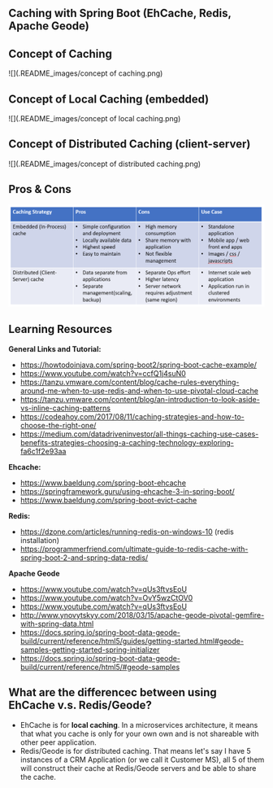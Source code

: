 ## **Caching with Spring Boot (EhCache, Redis, Apache Geode)**

## **Concept of Caching**
![](.README_images/concept of caching.png)

## **Concept of Local Caching (embedded)**
![](.README_images/concept of local caching.png)

## **Concept of Distributed Caching (client-server)**
![](.README_images/concept of distributed caching.png)

## **Pros & Cons**
![](.README_images/pros&cons.png)

## **Learning Resources**
**General Links and Tutorial:**
- https://howtodoinjava.com/spring-boot2/spring-boot-cache-example/
- https://www.youtube.com/watch?v=ccfQ1j4suN0
- https://tanzu.vmware.com/content/blog/cache-rules-everything-around-me-when-to-use-redis-and-when-to-use-pivotal-cloud-cache
- https://tanzu.vmware.com/content/blog/an-introduction-to-look-aside-vs-inline-caching-patterns
- https://codeahoy.com/2017/08/11/caching-strategies-and-how-to-choose-the-right-one/
- https://medium.com/datadriveninvestor/all-things-caching-use-cases-benefits-strategies-choosing-a-caching-technology-exploring-fa6c1f2e93aa

**Ehcache:**

- https://www.baeldung.com/spring-boot-ehcache
- https://springframework.guru/using-ehcache-3-in-spring-boot/
- https://www.baeldung.com/spring-boot-evict-cache

**Redis:**

- https://dzone.com/articles/running-redis-on-windows-10 (redis installation)
- https://programmerfriend.com/ultimate-guide-to-redis-cache-with-spring-boot-2-and-spring-data-redis/

**Apache Geode**
- https://www.youtube.com/watch?v=qUs3ftvsEoU
- https://www.youtube.com/watch?v=OvY5wzCtOV0
- https://www.youtube.com/watch?v=qUs3ftvsEoU
- http://www.ynovytskyy.com/2018/03/15/apache-geode-pivotal-gemfire-with-spring-data.html
- https://docs.spring.io/spring-boot-data-geode-build/current/reference/html5/guides/getting-started.html#geode-samples-getting-started-spring-initializer
- https://docs.spring.io/spring-boot-data-geode-build/current/reference/html5/#geode-samples

## **What are the differencec between using EhCache v.s. Redis/Geode?**
 
- EhCache is for **local caching**. In a microservices architecture, it means that what you cache is only for your own own and is not shareable with other peer application.
- Redis/Geode is for distributed caching. That means let's say I have 5 instances of a CRM Application (or we call it Customer MS), all 5 of them will construct their cache at Redis/Geode servers and be able to share the cache.
